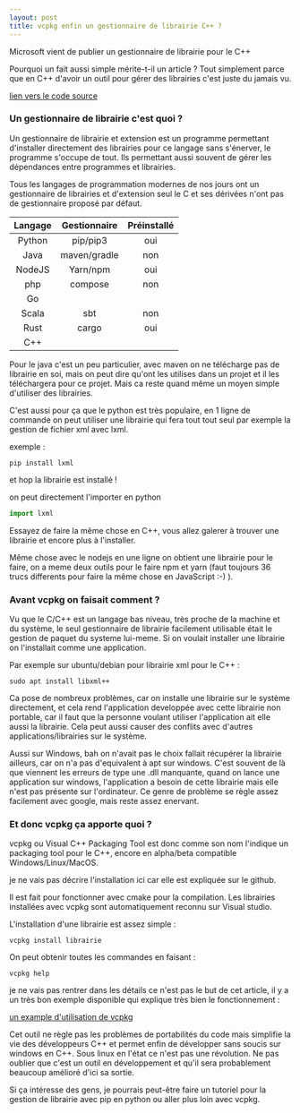 ```yaml
---
layout: post
title: vcpkg enfin un gestionnaire de librairie C++ ?
---
```


Microsoft vient de publier un gestionnaire de librairie pour le C++

Pourquoi un fait aussi simple mérite-t-il un article ? Tout simplement parce que en C++ d'avoir un outil pour gérer des librairies c'est juste du jamais vu.

[lien vers le code source](https://github.com/Microsoft/vcpkg)

### Un gestionnaire de librairie c'est quoi ?

Un gestionnaire de librairie et extension est un programme permettant d'installer directement des librairies  pour ce langage sans s'énerver, le programme s'occupe de tout.  Ils permettant aussi souvent de gérer les dépendances entre programmes et librairies.

Tous les langages de programmation modernes de nos jours ont un gestionnaire de librairies et d'extension seul le C et ses dérivées n'ont pas de gestionnaire proposé par défaut.

| Langage | Gestionnaire | Préinstallé |
| :-----: | :----------: | :---------: |
| Python  |   pip/pip3   |     oui     |
|  Java   | maven/gradle |     non     |
| NodeJS  |   Yarn/npm   |     oui     |
|   php   |   compose    |     non     |
|   Go    |              |             |
|  Scala  |     sbt      |     non     |
|  Rust   |    cargo     |     oui     |
|   C++   |              |             |

Pour le java c'est un peu particulier, avec maven on ne télécharge pas de librairie en soi, mais on peut dire qu'ont les utilises dans un projet et il les téléchargera pour ce projet. Mais ca reste quand même un moyen simple d'utiliser des librairies.

C'est aussi pour ça que le python est très populaire, en 1 ligne de commande on peut utiliser une librairie qui fera tout tout seul par exemple la gestion de fichier xml avec lxml.

exemple : 

```shell
pip install lxml
```

et hop la librairie est installé !

on peut directement l'importer en python

```python
import lxml
```

Essayez de faire la même chose en C++, vous allez galerer à trouver une librairie et encore plus à l'installer.

Même chose avec le nodejs en une ligne on obtient une librairie pour le faire, on a meme deux outils pour le faire npm et yarn (faut toujours 36 trucs differents pour faire la même chose en JavaScript :-) ).

### Avant vcpkg on faisait comment ?

Vu que le C/C++ est un langage bas niveau, très proche de la machine et du système, le seul gestionnaire de librairie facilement utilisable était le gestion de paquet du systeme lui-meme. 
Si on voulait installer une librairie on l'installait comme une application.

Par exemple sur ubuntu/debian pour librairie xml pour le C++ :

```shell
sudo apt install libxml++
```

Ca pose de nombreux problèmes, car on installe une librairie sur le système directement, et cela rend l'application developpée avec cette librairie non portable, car il faut que la personne voulant utiliser l'application ait elle aussi la librairie. Cela peut aussi causer des conflits avec d'autres applications/librairies sur le système. 

Aussi sur Windows, bah on n'avait pas le choix fallait récupérer la librairie ailleurs, car on n'a pas d'equivalent à apt sur windows. C'est souvent de là que viennent les erreurs de type une .dll manquante, quand on lance une application sur windows, l'application a besoin de cette librairie mais elle n'est pas présente sur l'ordinateur. Ce genre de problème se règle assez facilement avec google, mais reste assez enervant.

### Et donc vcpkg ça apporte quoi ?

vcpkg ou Visual C++ Packaging Tool est donc comme son nom l'indique un packaging tool pour le C++, encore en alpha/beta compatible Windows/Linux/MacOS. 

je ne vais pas décrire l'installation ici car elle est expliquée sur le github.

Il est fait pour fonctionner avec cmake pour la compilation. Les librairies installées avec vcpkg sont automatiquement reconnu sur Visual studio.

L'installation d'une librairie est assez simple :

```shell
vcpkg install librairie
```

On peut obtenir toutes les commandes en faisant : 

```shell
vcpkg help
```

je ne vais pas rentrer dans les détails ce n'est pas le but de cet article, il y a un très bon exemple disponible qui explique très bien le fonctionnement :

[un example d'utilisation de vcpkg](https://github.com/Microsoft/vcpkg/blob/master/docs/examples/using-sqlite.md)	

Cet outil ne règle pas les problèmes de portabilités du code mais simplifie la vie des développeurs C++ et permet enfin de développer sans soucis sur windows en C++. Sous linux en l'état ce n'est pas une révolution. Ne pas oublier que c'est un outil en développement et qu'il sera probablement beaucoup amélioré d'ici sa sortie.

Si ça intéresse des gens, je pourrais peut-être faire un tutoriel pour la gestion de librairie avec pip en python ou aller plus loin avec vcpkg.

